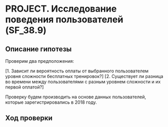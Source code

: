 # PROJECT. Исследование поведения пользователей (SF_38.9)
## Описание гипотезы

Проверим два предположения:

[1. Зависит ли вероятность оплаты от выбранного пользователем уровня сложности бесплатных тренировок?]
[2. Существует ли разница во времени между пользователями с разным уровнем сложности и их первой оплатой?]

Проверку будем производить на основе данных пользователей, которые зарегистрировались в 2018 году.

## Ход проверки
